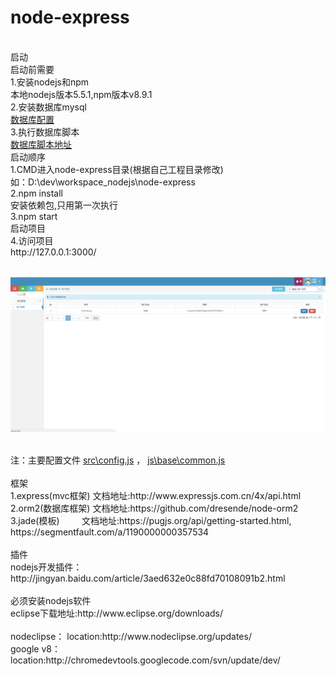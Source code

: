 # node-express
<br/>
启动 <br/>
启动前需要 <br/>
1.安装nodejs和npm <br/>
本地nodejs版本5.5.1,npm版本v8.9.1 <br/>
2.安装数据库mysql <br/>
<a href="https://github.com/chen1987130/node-express/blob/master/src/config.js">数据库配置</a> <br/>
3.执行数据库脚本 <br/>
<a href="https://github.com/chen1987130/node-express/blob/master/doc/%E6%95%B0%E6%8D%AE%E5%BA%93%E8%84%9A%E6%9C%AC.sql">数据库脚本地址</a>
<br/>
启动顺序 <br/>
1.CMD进入node-express目录(根据自己工程目录修改) <br/>
如：D:\dev\workspace_nodejs\node-express <br/>
2.npm install <br/>
安装依赖包,只用第一次执行 <br/>
3.npm start <br/>
启动项目 <br/>
4.访问项目 <br/>
http://127.0.0.1:3000/ <br/>
<br/>

![主界面](https://github.com/chen1987130/node-express/blob/master/doc/1.png)

<br/>
注：主要配置文件
<a href="https://github.com/chen1987130/node-express/blob/master/src/config.js">src\config.js</a> ，
<a href="https://github.com/chen1987130/node-express/blob/master/public/js/base/common.js">js\base\common.js</a>
<br/>
<br/>
框架 <br/>
1.express(mvc框架)   文档地址:http://www.expressjs.com.cn/4x/api.html <br/>
2.orm2(数据库框架)     文档地址:https://github.com/dresende/node-orm2 <br/>
3.jade(模板)         文档地址:https://pugjs.org/api/getting-started.html,<br/>https://segmentfault.com/a/1190000000357534 <br/>
<br/>
插件 <br/>
nodejs开发插件：http://jingyan.baidu.com/article/3aed632e0c88fd70108091b2.html <br/>
<br/>
必须安装nodejs软件 <br/>
eclipse下载地址:http://www.eclipse.org/downloads/ <br/> <br/>
nodeclipse： location:http://www.nodeclipse.org/updates/ <br/>
google v8：location:http://chromedevtools.googlecode.com/svn/update/dev/ <br/>


